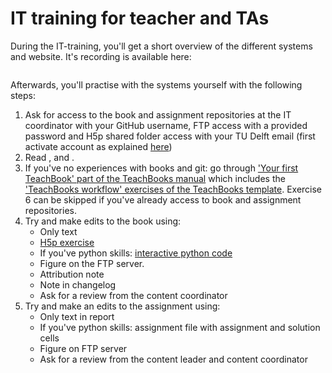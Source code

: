 # IT training for teacher and TAs

During the IT-training, you'll get a short overview of the different systems and website. It's recording is available here:

```{video} https://www.youtube.com/watch?v=j34D4i5JEvc
```

Afterwards, you'll practise with the systems yourself with the following steps:

1. Ask for access to the book and assignment repositories at the IT coordinator with your GitHub username, FTP access with a provided password and H5p shared folder access with your TU Delft email (first activate account as explained [here](https://www.tudelft.nl/teaching-support/educational-tools/h5p#first-time-use))
1. Read [](./book.md), [](./assignment_repo.md) and [](./FTP.md). 
1. If you've no experiences with books and git: go through ['Your first TeachBook' part of the TeachBooks manual](https://teachbooks.io/manual/) which includes the ['TeachBooks workflow' exercises of the TeachBooks template](https://teachbooks.io/template/exercises.html). Exercise 6 can be skipped if you've already access to book and assignment repositories.
1. Try and make edits to the book using:
   - Only text
   - [H5p exercise](https://teachbooks.io/manual/features/h5p.html)
   - If you've python skills: [interactive python code](https://teachbooks.io/manual/features/live_code.html)
   - Figure on the FTP server.
   - Attribution note
   - Note in changelog
   - Ask for a review from the content coordinator
1. Try and make an edits to the assignment using:
   - Only text in report
   - If you've python skills: assignment file with assignment and solution cells
   - Figure on FTP server
   - Ask for a review from the content leader and content coordinator
